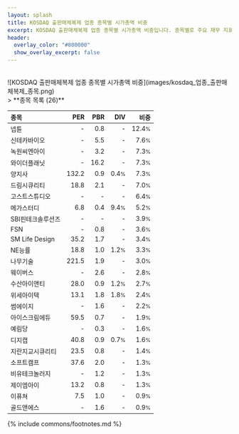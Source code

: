 ```yaml
---
layout: splash
title: KOSDAQ 출판매체복제 업종 종목별 시가총액 비중
excerpt: KOSDAQ 출판매체복제 업종 종목별 시가총액 비중입니다. 종목별로 주요 재무 지표를 함께 표시합니다.
header:
  overlay_color: "#800000"
  show_overlay_excerpt: false
---
```

<br>
![KOSDAQ 출판매체복제 업종 종목별 시가총액 비중](images/kosdaq_업종_출판매체복제_종목.png)
<br>
> **종목 목록 (26)**<a id="list"></a>

| **종목** | **PER** | **PBR** | **DIV** | **비중** |
| :------- | ------: | ------: | ------: | -------: |
| 넵튠 | - | 0.8 | - | 12.4<small>%</small> |
| 신테카바이오 | - | 5.5 | - | 7.6<small>%</small> |
| 녹원씨엔아이 | - | 3.2 | - | 7.3<small>%</small> |
| 와이더플래닛 | - | 16.2 | - | 7.3<small>%</small> |
| 양지사 | 132.2 | 0.9 | 0.4<small>%</small> | 7.3<small>%</small> |
| 드림시큐리티 | 18.8 | 2.1 | - | 7.0<small>%</small> |
| 고스트스튜디오 | - | - | - | 6.4<small>%</small> |
| 메가스터디 | 6.8 | 0.4 | 9.4<small>%</small> | 5.2<small>%</small> |
| SBI핀테크솔루션즈 | - | - | - | 3.9<small>%</small> |
| FSN | - | 0.8 | - | 3.6<small>%</small> |
| SM Life Design | 35.2 | 1.7 | - | 3.4<small>%</small> |
| NE능률 | 18.8 | 1.0 | 1.2<small>%</small> | 3.3<small>%</small> |
| 나무기술 | 221.5 | 1.9 | - | 3.0<small>%</small> |
| 웨이버스 | - | 2.6 | - | 2.8<small>%</small> |
| 수산아이앤티 | 28.0 | 0.9 | 1.2<small>%</small> | 2.7<small>%</small> |
| 위세아이텍 | 13.1 | 1.8 | 1.8<small>%</small> | 2.4<small>%</small> |
| 썸에이지 | - | 1.6 | - | 2.2<small>%</small> |
| 아이스크림에듀 | 59.5 | 0.7 | - | 1.9<small>%</small> |
| 예림당 | - | 0.3 | - | 1.6<small>%</small> |
| 디지캡 | 40.8 | 0.9 | 0.7<small>%</small> | 1.6<small>%</small> |
| 지란지교시큐리티 | 23.5 | 0.8 | - | 1.4<small>%</small> |
| 소프트캠프 | 37.6 | 2.0 | - | 1.3<small>%</small> |
| 비유테크놀러지 | - | 1.2 | - | 1.3<small>%</small> |
| 제이엠아이 | 13.2 | 0.8 | - | 1.3<small>%</small> |
| 이퓨쳐 | 7.5 | 1.0 | - | 0.9<small>%</small> |
| 골드앤에스 | - | 1.6 | - | 0.9<small>%</small> |

{% include commons/footnotes.md %}